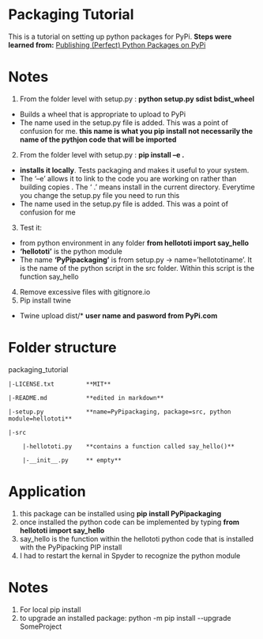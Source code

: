 # Packaging Tutorial

This is a tutorial on setting up python packages for PyPi. 
**Steps were learned from:** [Publishing (Perfect) Python Packages on PyPi](https://www.youtube.com/watch?v=GIF3LaRqgXo&t=1281s)

# Notes

1)	From the folder level with setup.py : **python setup.py sdist bdist_wheel**
- Builds a wheel that is appropriate to upload to PyPi
- The name used in the setup.py file is added. This was a point of confusion for me. **this name is what you pip install not necessarily the name of the pythjon code that will be imported**
2)	From the folder level with setup.py : **pip install –e .**
- **installs it locally**. Tests packaging and makes it useful to your system.
- The ‘–e’ allows it to link to the code you are working on rather than building copies . The ‘ .’ means install in the current directory. Everytime you change the setup.py file you need to run this
- The name used in the setup.py file is added. This was a point of confusion for me
3)	Test it:
- from python environment in any folder **from hellototi import say_hello**
- **‘hellototi’** is the python module
- The name **‘PyPipackaging’** is from setup.py -> name=’hellototiname’. It is the name of the python script in the src folder. Within this script is the function say_hello
4)	Remove excessive files with gitignore.io
5)	Pip install twine
- Twine upload dist/*    **user name and pasword from PyPi.com**

# Folder structure
packaging_tutorial

    |-LICENSE.txt         **MIT**

    |-README.md           **edited in markdown**

    |-setup.py            **name=PyPipackaging, package=src, python module=hellototi**

    |-src

        |-hellototi.py    **contains a function called say_hello()**
    
        |-__init__.py     ** empty**
        
# Application
1) this package can be installed using **pip install PyPipackaging**
2) once installed the python code can be implemented by typing **from hellototi import say_hello**
3) say_hello is the function within the hellototi python code that is installed with the PyPipacking PIP install
4) I had to restart the kernal in Spyder to recognize the python module



# Notes
1) For local pip install
2) to upgrade an installed package: python -m pip install --upgrade SomeProject
